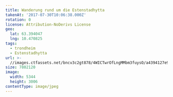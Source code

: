 ```yaml
---
title: Wanderung rund um die Estenstadhytta
takenAt: '2017-07-30T10:06:38.000Z'
rotation: 0
license: Attribution-NoDerivs License
geo:
  lat: 63.394047
  lng: 10.470825
tags:
  - trondheim
  - Estenstadhytta
url: >-
  //images.ctfassets.net/bncv3c2gt878/4WICTwrOfLngMMbm3fuysO/a4394127e9855fedb48572621402ab7a/wanderung-rund-um-die-estenstadhytta_36131661731_o
size: 7802120
image:
  width: 5344
  height: 3006
contentType: image/jpeg
---
```


